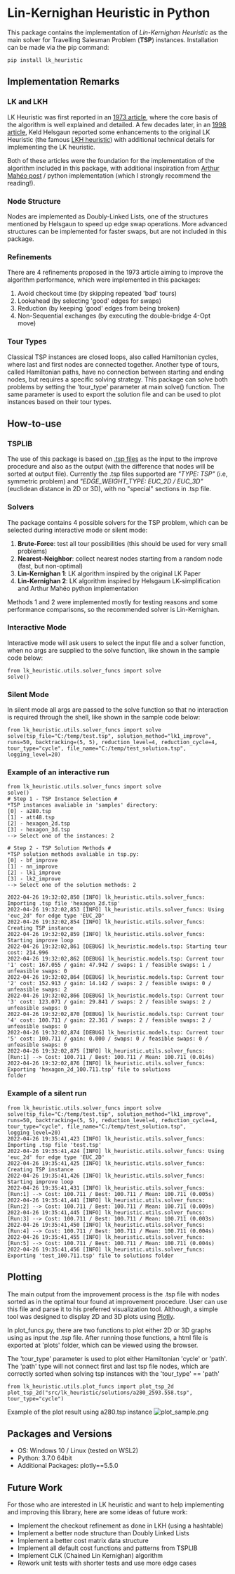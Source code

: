 # Lin-Kernighan Heuristic in Python

This package contains the implementation of *Lin-Kernighan Heuristic* as the main solver for Travelling Salesman Problem (**TSP**) instances. Installation can be made via the pip command:

```
pip install lk_heuristic
```

## Implementation Remarks

### LK and LKH

LK Heuristic was first reported in an [1973 article][lk_article], where the core basis of the algorithm is well explained and detailed. A few decades later, in an [1998 article][lkh_article], Keld Helsgaun reported some enhancements to the original LK Heuristic (the famous [LKH heuristic][lkh]) with additional technical details for implementing the LK heuristic.

Both of these articles were the foundation for the implementation of the algorithm included in this package, with additional inspiration from [Arthur Mahéo post][arthur] / python implementation (which I strongly recommend the reading!).

### Node Structure

Nodes are implemented as Doubly-Linked Lists, one of the structures mentioned by Helsgaun to speed up edge swap operations. More advanced structures can be implemented for faster swaps, but are not included in this package.

### Refinements

There are 4 refinements proposed in the 1973 article aiming to improve the algorithm performance, which were implemented in this packages:

 1. Avoid checkout time (by skipping repeated 'bad' tours)
 2. Lookahead (by selecting 'good' edges for swaps)
 3. Reduction (by keeping 'good' edges from being broken)
 4. Non-Sequential exchanges (by executing the double-bridge 4-Opt move)

### Tour Types

Classical TSP instances are closed loops, also called Hamiltonian cycles, where last and first nodes are connected together. Another type of tours, called Hamiltonian paths, have no connection between starting and ending nodes, but requires a specific solving strategy. This package can solve both problems by setting the 'tour_type' parameter at main solve() function. The same parameter is used to export the solution file and can be used to plot instances based on their tour types. 

## How-to-use

### TSPLIB

The use of this package is based on [.tsp files][tsplib] as the input to the improve procedure and also as the output (with the difference that nodes will be sorted at output file). Currently the .tsp files supported are *"TYPE: TSP"* (i.e, symmetric problem) and *"EDGE_WEIGHT_TYPE: EUC_2D / EUC_3D"* (euclidean distance in 2D or 3D), with no "special" sections in .tsp file. 

### Solvers

The package contains 4 possible solvers for the TSP problem, which can be selected during interactive mode or silent mode:

  1. **Brute-Force**: test all tour possibilities (this should be used for very small problems)
  2. **Nearest-Neighbor**: collect nearest nodes starting from a random node (fast, but non-optimal)
  3. **Lin-Kernighan 1**: LK algorithm inspired by the original LK Paper
  4. **Lin-Kernighan 2**: LK algorithm inspired by Helsgaum LK-simplification and Arthur Mahéo python implementation 

Methods 1 and 2 were implemented mostly for testing reasons and some performance comparisons, so the recommended solver is Lin-Kernighan.

### Interactive Mode

Interactive mode will ask users to select the input file and a solver function, when no args are supplied to the solve function, like shown in the sample code below:

``` 
from lk_heuristic.utils.solver_funcs import solve
solve()
```

### Silent Mode

In silent mode all args are passed to the solve function so that no interaction is required through the shell, like shown in the sample code below:

```
from lk_heuristic.utils.solver_funcs import solve
solve(tsp_file="C:/temp/test.tsp", solution_method="lk1_improve", runs=50, backtracking=(5, 5), reduction_level=4, reduction_cycle=4, tour_type="cycle", file_name="C:/temp/test_solution.tsp", logging_level=20)
```

### Example of an interactive run 

```
from lk_heuristic.utils.solver_funcs import solve
solve()
# Step 1 - TSP Instance Selection #
*TSP instances avaliable in 'samples' directory:
[0] - a280.tsp
[1] - att48.tsp
[2] - hexagon_2d.tsp
[3] - hexagon_3d.tsp
--> Select one of the instances: 2

# Step 2 - TSP Solution Methods #
*TSP solution methods avaliable in tsp.py:
[0] - bf_improve
[1] - nn_improve
[2] - lk1_improve
[3] - lk2_improve
--> Select one of the solution methods: 2

2022-04-26 19:32:02,850 [INFO] lk_heuristic.utils.solver_funcs: Importing .tsp file 'hexagon_2d.tsp'
2022-04-26 19:32:02,853 [INFO] lk_heuristic.utils.solver_funcs: Using 'euc_2d' for edge type 'EUC_2D'
2022-04-26 19:32:02,854 [INFO] lk_heuristic.utils.solver_funcs: Creating TSP instance
2022-04-26 19:32:02,859 [INFO] lk_heuristic.utils.solver_funcs: Starting improve loop
2022-04-26 19:32:02,861 [DEBUG] lk_heuristic.models.tsp: Starting tour cost: 214.996
2022-04-26 19:32:02,862 [DEBUG] lk_heuristic.models.tsp: Current tour '1' cost: 167.055 / gain: 47.942 / swaps: 1 / feasible swaps: 1 / unfeasible swaps: 0
2022-04-26 19:32:02,864 [DEBUG] lk_heuristic.models.tsp: Current tour '2' cost: 152.913 / gain: 14.142 / swaps: 2 / feasible swaps: 0 / unfeasible swaps: 2
2022-04-26 19:32:02,866 [DEBUG] lk_heuristic.models.tsp: Current tour '3' cost: 123.071 / gain: 29.841 / swaps: 2 / feasible swaps: 2 / unfeasible swaps: 0
2022-04-26 19:32:02,870 [DEBUG] lk_heuristic.models.tsp: Current tour '4' cost: 100.711 / gain: 22.361 / swaps: 2 / feasible swaps: 2 / unfeasible swaps: 0
2022-04-26 19:32:02,874 [DEBUG] lk_heuristic.models.tsp: Current tour '5' cost: 100.711 / gain: 0.000 / swaps: 0 / feasible swaps: 0 / unfeasible swaps: 0
2022-04-26 19:32:02,875 [INFO] lk_heuristic.utils.solver_funcs: [Run:1] --> Cost: 100.711 / Best: 100.711 / Mean: 100.711 (0.014s)
2022-04-26 19:32:02,876 [INFO] lk_heuristic.utils.solver_funcs: Exporting 'hexagon_2d_100.711.tsp' file to solutions 
folder
```

### Example of a silent run 

```
from lk_heuristic.utils.solver_funcs import solve
solve(tsp_file="C:/temp/test.tsp", solution_method="lk1_improve", runs=50, backtracking=(5, 5), reduction_level=4, reduction_cycle=4, tour_type="cycle", file_name="C:/temp/test_solution.tsp", logging_level=20)
2022-04-26 19:35:41,423 [INFO] lk_heuristic.utils.solver_funcs: Importing .tsp file 'test.tsp'
2022-04-26 19:35:41,424 [INFO] lk_heuristic.utils.solver_funcs: Using 'euc_2d' for edge type 'EUC_2D'
2022-04-26 19:35:41,425 [INFO] lk_heuristic.utils.solver_funcs: Creating TSP instance
2022-04-26 19:35:41,426 [INFO] lk_heuristic.utils.solver_funcs: Starting improve loop
2022-04-26 19:35:41,431 [INFO] lk_heuristic.utils.solver_funcs: [Run:1] --> Cost: 100.711 / Best: 100.711 / Mean: 100.711 (0.005s)
2022-04-26 19:35:41,441 [INFO] lk_heuristic.utils.solver_funcs: [Run:2] --> Cost: 100.711 / Best: 100.711 / Mean: 100.711 (0.009s)
2022-04-26 19:35:41,445 [INFO] lk_heuristic.utils.solver_funcs: [Run:3] --> Cost: 100.711 / Best: 100.711 / Mean: 100.711 (0.003s)
2022-04-26 19:35:41,450 [INFO] lk_heuristic.utils.solver_funcs: [Run:4] --> Cost: 100.711 / Best: 100.711 / Mean: 100.711 (0.004s)
2022-04-26 19:35:41,455 [INFO] lk_heuristic.utils.solver_funcs: [Run:5] --> Cost: 100.711 / Best: 100.711 / Mean: 100.711 (0.004s)
2022-04-26 19:35:41,456 [INFO] lk_heuristic.utils.solver_funcs: Exporting 'test_100.711.tsp' file to solutions folder
```

## Plotting

The main output from the improvement process is the .tsp file with nodes sorted as in the optimal tour found at improvement procedure. User can use this file and parse it to his preferred visualization tool. Although, a simple tool was designed to display 2D and 3D plots using [Plotly][plotly].

In plot_funcs.py, there are two functions to plot either 2D or 3D graphs using as input the .tsp file. After running those functions, a html file is exported at 'plots' folder, which can be viewed using the browser.

The 'tour_type' parameter is used to plot either Hamiltonian 'cycle' or 'path'. The 'path' type will not connect first and last tsp file nodes, which are correctly sorted when solving tsp instances with the 'tour_type' == 'path'

```
from lk_heuristic.utils.plot_funcs import plot_tsp_2d
plot_tsp_2d("src/lk_heuristic/solutions/a280_2593.558.tsp", tour_type="cycle")
```

Example of the plot result using a280.tsp instance
![plot_sample.png](plot_sample.png)

## Packages and Versions

- OS: Windows 10 / Linux (tested on WSL2)
- Python: 3.7.0 64bit
- Additional Packages: plotly==5.5.0 

## Future Work

For those who are interested in LK heuristic and want to help implementing and improving this library, here are some ideas of future work:

- Implement the checkout refinement as done in LKH (using a hashtable)
- Implement a better node structure than Doubly Linked Lists
- Implement a better cost matrix data structure
- Implement all default cost functions and patterns from TSPLIB
- Implement CLK (Chained Lin Kernighan) algorithm
- Rework unit tests with shorter tests and use more edge cases

[lk_article]: https://doi.org/10.1287%2Fopre.21.2.498
[lkh_article]: https://doi.org/10.1016%2FS0377-2217%2899%2900284-2
[lkh]: http://webhotel4.ruc.dk/~keld/research/LKH/
[arthur]: https://arthur.maheo.net/implementing-lin-kernighan-in-python/
[tsplib]: http://comopt.ifi.uni-heidelberg.de/software/TSPLIB95/
[plotly]: https://plotly.com/python/